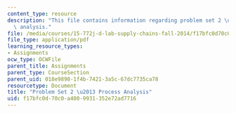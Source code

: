 ```yaml
---
content_type: resource
description: "This file contains information regarding problem set 2 \u2013 process\
  \ analysis."
file: /media/courses/15-772j-d-lab-supply-chains-fall-2014/f17bfc0d70c0a4009931352e72ad7716_MIT15_772JF14_ProblemSet2.pdf
file_type: application/pdf
learning_resource_types:
- Assignments
ocw_type: OCWFile
parent_title: Assignments
parent_type: CourseSection
parent_uid: 018e9898-1f4b-7421-3a5c-67dc7735ca78
resourcetype: Document
title: "Problem Set 2 \u2013 Process Analysis"
uid: f17bfc0d-70c0-a400-9931-352e72ad7716
---
```

